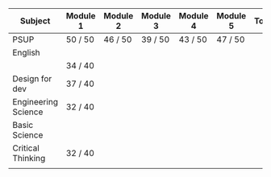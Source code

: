 
| Subject             | Module 1 | Module 2 | Module 3 | Module 4 | Module 5 | Total | Percentage |
| ------------------- | -------- | -------- | -------- | -------- | -------- | ----- | ---------- |
| PSUP                | 50 / 50  | 46 / 50  | 39 / 50  | 43 / 50  | 47 / 50  |       |            |
| English             |          |          |          |          |          |       |            |
|                     | 34 / 40  |          |          |          |          |       |            |
| Design for dev      | 37 / 40  |          |          |          |          |       |            |
| Engineering Science | 32 / 40  |          |          |          |          |       |            |
| Basic Science       |          |          |          |          |          |       |            |
| Critical Thinking   | 32 / 40  |          |          |          |          |       |            |
|                     |          |          |          |          |          |       |            |
